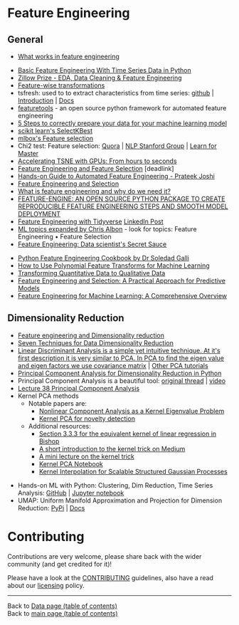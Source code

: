 # Feature Engineering

## General
   - [What works in feature engineering](https://www.kaggle.com/c/ieee-fraud-detection/discussion/220878)
   + [Basic Feature Engineering With Time Series Data in Python](http://machinelearningmastery.com/basic-feature-engineering-time-series-data-python/)
   + [Zillow Prize - EDA, Data Cleaning & Feature Engineering](https://www.kaggle.com/lauracozma/eda-data-cleaning-feature-engineering)
   + [Feature-wise transformations](https://distill.pub/2018/feature-wise-transformations)
   + tsfresh: used to to extract characteristics from time series: [github](https://github.com/blue-yonder/tsfresh) | [Introduction](https://tsfresh.readthedocs.io/en/latest/text/introduction.html) | [Docs](https://tsfresh.readthedocs.io/en/latest/)
   + [featuretools](https://github.com/featuretools/featuretools/) - an open source python framework for automated feature engineering
   + [5 Steps to correctly prepare your data for your machine learning model](https://towardsdatascience.com/5-steps-to-correctly-prep-your-data-for-your-machine-learning-model-c06c24762b73?gi=6b4a6895ab1)
   + [scikit learn's SelectKBest](https://scikit-learn.org/stable/modules/generated/sklearn.feature_selection.SelectKBest.html)
   + [mlbox's Feature selection](https://mlbox.readthedocs.io/en/latest/features.html)
   + Chi2 test: Feature selection: [Quora](https://www.quora.com/How-is-chi-test-used-for-feature-selection-in-machine-learning) | [NLP Stanford Group](https://nlp.stanford.edu/IR-book/html/htmledition/feature-selectionchi2-feature-selection-1.html) | [Learn for Master](http://www.learn4master.com/machine-learning/chi-square-test-for-feature-selection)
   + [Accelerating TSNE with GPUs: From hours to seconds](https://www.linkedin.com/posts/montrealai_machinelearning-datavisualization-datascience-activity-6628828524566331392-Cua_)
   + [Feature Engineering and Feature Selection](https://media.licdn.com/dms/document/C511FAQF45u2wk4WYKQ/feedshare-document-pdf-analyzed/0?e=1570834800&v=beta&t=lNVqtm3JJYvvPHpsl0uc6mZJjVGWgJ8Toz29tNJA4GI) [deadlink]
   + [Hands-on Guide to Automated Feature Engineering - Prateek Joshi](https://www.linkedin.com/posts/vipulppatel_hands-on-guide-to-automated-feature-engineering-ugcPost-6612564773705924608-Utyb)
   + [Feature Engineering and Selection](https://www.linkedin.com/posts/nabihbawazir_feature-engineering-and-selection-ugcPost-6603534412548280320-XTIX)
   + [What is feature engineering and why do we need it?](https://www.linkedin.com/posts/srivatsan-srinivasan-b8131b_datascience-machinelearning-ml-activity-6623556433189363712-O7c4)
   + [FEATURE-ENGINE: AN OPEN SOURCE PYTHON PACKAGE TO CREATE REPRODUCIBLE FEATURE ENGINEERING STEPS AND SMOOTH MODEL DEPLOYMENT](https://www.trainindata.com/feature-engine)
   + [Feature Engineering with Tidyverse](https://www.datasciencecentral.com/profiles/blogs/feature-engineering-with-tidyverse) [LinkedIn Post](https://www.linkedin.com/posts/data-science-central_feature-engineering-with-tidyverse-activity-6645714064209166337-4szB)
   + [ML topics expanded by Chris Albon](https://chrisalbon.com/#machine_learning) - look for topics: Feature Engineering • Feature Selection
   + [Feature Engineering: Data scientist's Secret Sauce](https://www.linkedin.com/posts/vincentg_feature-engineering-data-scientists-secret-activity-6657351483786358784-L7Mc)
   - [Python Feature Engineering Cookbook by Dr Soledad Galli](https://www.linkedin.com/posts/ajitjaokar_python-feature-engineering-cookbook-activity-6671226001567100928-Wfxn)
   - [How to Use Polynomial Feature Transforms for Machine Learning](https://machinelearningmastery.com/polynomial-features-transforms-for-machine-learning/)
   - [Transforming Quantitative Data to Qualitative Data](https://www.linkedin.com/feed/update/urn:li:activity:6674858845854019584/)
   - [Feature Engineering and Selection: A Practical Approach for Predictive Models](https://www.feat.engineering/)
   - [Feature Engineering for Machine Learning: A Comprehensive Overview](https://trainindata.medium.com/feature-engineering-for-machine-learning-a-comprehensive-overview-a7ad04c896f8)

## Dimensionality Reduction

  - [Feature engineering and Dimensionality reduction](https://towardsdatascience.com/dimensionality-reduction-for-machine-learning-80a46c2ebb7e)
  - [Seven Techniques for Data Dimensionality Reduction](https://www.kdnuggets.com/2015/05/7-methods-data-dimensionality-reduction.html)
  - [Linear Discriminant Analysis is a simple yet intuitive technique.  At it's first description it is very similar to PCA.  In PCA to find the eigen value and eigen factors we use covariance matrix](https://www.youtube.com/watch?v=D2HArUvOQaw&feature=youtu.be) | [Other PCA tutorials](https://youtu.be/D2HArUvOQaw)
  - [Principal Component Analysis for Dimensionality Reduction in Python](https://www.linkedin.com/posts/jasonbrownlee_principal-component-analysis-for-dimensionality-activity-6664240738139799552-gCqp)
  - Principal Component Analysis is a beautiful tool: [original thread](https://www.facebook.com/groups/mathfordatascience/permalink/1178371322496956/?__cft__[0]=AZUKcr9SXK7J6g5tJgW9ItNFc6z7qNJWmThqcyh-aCjwjRrVJ6ecPBdFIRUwOCLXNAnOf5W9v1-ZlKaLjeJ4bo1wH2mYXLTCOBcAvjy5_JL7ggNubGZoApyTcHjXdeA0j4wTGNcjdbtfd0xoPdBjkRCJ5nbXGlpQm_lpwkcfIusz8g&__tn__=%2CO%2CP-R) | [video](https://www.youtube.com/watch?v=otv4AUIp9HQ&feature=youtu.be)
  - [Lecture 38 Principal Component Analysis](https://www.youtube.com/watch?v=C6fH5Nfoj40&feature=youtu.be)
  - Kernel PCA methods
    - Notable papers are:
        - [Nonlinear Component Analysis as a Kernel Eigenvalue Problem](https://www.face-rec.org/algorithms/Kernel/kernelPCA_scholkopf.pdf)
        - [Kernel PCA for novelty detection](https://www.researchgate.net/publication/222828640_Kernel_PCA_for_novelty_detection)
    - Additional resources:
      - [Section 3.3.3 for the equivalent kernel of linear regression in Bishop](http://users.isr.ist.utl.pt/~wurmd/Livros/school/Bishop%20-%20Pattern%20Recognition%20And%20Machine%20Learning%20-%20Springer%20%202006.pdf)
      - [A short introduction to the kernel trick on Medium](https://medium.com/@zxr.nju/what-is-the-kernel-trick-why-is-it-important-98a98db0961d)
      - [A mini lecture on the kernel trick](https://www.youtube.com/watch?v=JiM_LXpAtLc)
      - [Kernel PCA Notebook](https://scikit-learn.org/stable/auto_examples/decomposition/plot_kernel_pca.html#sphx-glr-auto-examples-decomposition-plot-kernel-pca-py)
      - [Kernel Interpolation for Scalable Structured Gaussian Processes](https://arxiv.org/abs/1503.01057)
  + Hands-on ML with Python: Clustering, Dim Reduction, Time Series Analysis:
      [GitHub](https://resources.oreilly.com/binderhub/machine-learning-with-python-clustering) | [Jupyter notebook](https://learning.oreilly.com/jupyter-notebooks/hands-on-machine-learning/9781492063179/)
  + UMAP: Uniform Manifold Approximation and Projection for Dimension Reduction: [PyPi](https://pypi.org/project/umap-learn/) | [Docs](https://umap-learn.readthedocs.io/en/latest/)

# Contributing

Contributions are very welcome, please share back with the wider community (and get credited for it)!

Please have a look at the [CONTRIBUTING](../CONTRIBUTING.md) guidelines, also have a read about our [licensing](../LICENSE.md) policy.

---

Back to [Data page (table of contents)](README.md)</br>
Back to [main page (table of contents)](../README.md)